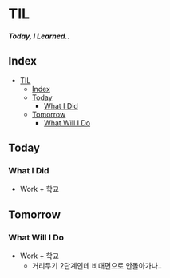 # TIL
***Today, I Learned..***

## Index

<!-- @import "[TOC]" {cmd="toc" depthFrom=1 depthTo=6 orderedList=false} -->
<!-- code_chunk_output -->

- [TIL](#til)
  - [Index](#index)
  - [Today](#today)
    - [What I Did](#what-i-did)
  - [Tomorrow](#tomorrow)
    - [What Will I Do](#what-will-i-do)

<!-- /code_chunk_output -->


## Today
### What I Did
- Work + 학교

## Tomorrow
### What Will I Do
- Work + 학교
  - 거리두기 2단계인데 비대면으로 안돌아가나..
